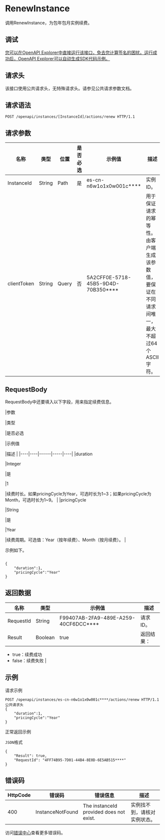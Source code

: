 # RenewInstance

调用RenewInstance，为包年包月实例续费。

## 调试

[您可以在OpenAPI Explorer中直接运行该接口，免去您计算签名的困扰。运行成功后，OpenAPI Explorer可以自动生成SDK代码示例。](https://api.aliyun.com/#product=elasticsearch&api=RenewInstance&type=ROA&version=2017-06-13)

## 请求头

该接口使用公共请求头，无特殊请求头。请参见公共请求参数文档。

## 请求语法

```
POST /openapi/instances/[InstanceId]/actions/renew HTTP/1.1
```

## 请求参数

|名称|类型|位置|是否必选|示例值|描述|
|--|--|--|----|---|--|
|InstanceId|String|Path|是|es-cn-n6w1o1x0w001c\*\*\*\*|实例ID。 |
|clientToken|String|Query|否|5A2CFF0E-5718-45B5-9D4D-70B350\*\*\*\*|用于保证请求的幂等性。由客户端生成该参数值，要保证在不同请求间唯一，最大不超过64个ASCII字符。 |

## RequestBody

RequestBody中还要填入以下字段，用来指定续费信息。

|参数

|类型

|是否必选

|示例值

|描述 |
|----|----|------|-----|----|
|duration

|Integer

|是

|1

|续费时长。如果pricingCycle为Year，可选时长为1~3；如果pricingCycle为Month，可选时长为1~9。 |
|pricingCycle

|String

|是

|Year

|续费周期。可选值：Year（按年续费）、Month（按月续费）。 |

示例如下。

```

{
    "duration":1,
    "pricingCycle":"Year"
}

```

## 返回数据

|名称|类型|示例值|描述|
|--|--|---|--|
|RequestId|String|F99407AB-2FA9-489E-A259-40CF6DCC\*\*\*\*|请求ID。 |
|Result|Boolean|true|返回结果：

 -   true：续费成功
-   false：续费失败 |

## 示例

请求示例

```
POST /openapi/instances/es-cn-n6w1o1x0w001c****/actions/renew HTTP/1.1
公共请求头
{
    "duration":1,
    "pricingCycle":"Year"
}
```

正常返回示例

`JSON`格式

```
{
	"Result": true,
	"RequestId": "4FF74B95-7D01-44B4-8E0D-6E5AB515****"
}
```

## 错误码

|HttpCode|错误码|错误信息|描述|
|--------|---|----|--|
|400|InstanceNotFound|The instanceId provided does not exist.|实例找不到，请核对实例状态。|

访问[错误中心](https://error-center.alibabacloud.com/status/product/elasticsearch)查看更多错误码。

